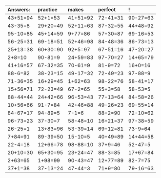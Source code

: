 | Answers: | practice | makes | perfect | ! |
| :--- | :--- | :--- | :--- | :--- |
| 43+51=94 | 52+1=53 | 41+51=92 | 72-41=31 | 90-27=63 | 
| 43-35=8 | 29+20=49 | 52+11=63 | 87-32=55 | 44+48=92 | 
| 95-10=85 | 45+14=59 | 9+77=86 | 57+30=87 | 69-16=53 | 
| 56-25=31 | 69-18=51 | 52+46=98 | 84-48=36 | 86-73=13 | 
| 25+13=38 | 60+30=90 | 92+5=97 | 67-51=16 | 47-20=27 | 
| 2+8=10 | 90-81=9 | 24+59=83 | 97-70=27 | 14+65=79 | 
| 41+16=57 | 67-32=35 | 70-61=9 | 81-9=72 | 16+0=16 | 
| 88-6=82 | 38-23=15 | 49-17=32 | 72-49=23 | 97-88=9 | 
| 71-36=35 | 16+29=45 | 1+62=63 | 98-22=76 | 58-41=17 | 
| 15+56=71 | 72-23=49 | 67-2=65 | 55+3=58 | 58-53=5 | 
| 88-44=44 | 24+42=66 | 96-53=43 | 77-13=64 | 84-58=26 | 
| 10+56=66 | 91-7=84 | 42+46=88 | 49-26=23 | 69-55=14 | 
| 84-67=17 | 94-89=5 | 7-1=6 | 88+2=90 | 72-10=62 | 
| 96-73=23 | 37-30=7 | 58-48=10 | 16+21=37 | 97-38=59 | 
| 26-25=1 | 13+83=96 | 53-39=14 | 69+12=81 | 73-9=64 | 
| 7+84=91 | 89-39=50 | 15-10=5 | 40+49=89 | 14+44=58 | 
| 22-4=18 | 12+66=78 | 98-88=10 | 37+9=46 | 52-47=5 | 
| 20+10=30 | 65+30=95 | 23+24=47 | 88-3=85 | 17+67=84 | 
| 2+63=65 | 1+98=99 | 90-43=47 | 12+77=89 | 82-7=75 | 
| 37+1=38 | 37-13=24 | 47-44=3 | 71+9=80 | 79-16=63 | 
